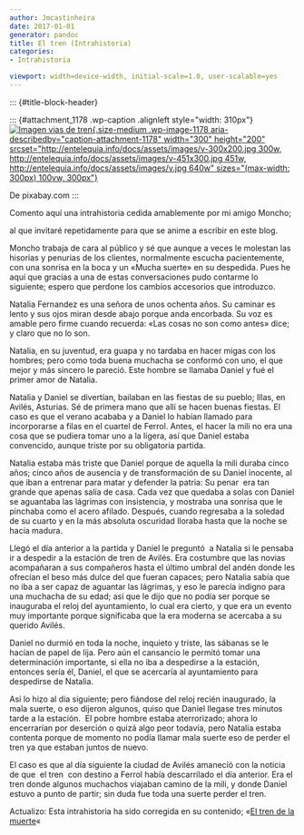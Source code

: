 ```yaml
---
author: Jmcastinheira
date: 2017-01-01
generator: pandoc
title: El tren (Intrahistoria)
categories:
- Intrahistoria

viewport: width=device-width, initial-scale=1.0, user-scalable=yes
---
```


::: {#title-block-header}

::: {#attachment_1178 .wp-caption .alignleft style="width: 310px"}
[![Imagen vias de
tren](http://entelequia.info/docs/assets/images/v-300x200.jpg){.size-medium
.wp-image-1178 aria-describedby="caption-attachment-1178" width="300"
height="200"
srcset="http://entelequia.info/docs/assets/images/v-300x200.jpg 300w, http://entelequia.info/docs/assets/images/v-451x300.jpg 451w, http://entelequia.info/docs/assets/images/v.jpg 640w"
sizes="(max-width: 300px) 100vw, 300px"}](http://entelequia.info/docs/assets/images/v.jpg)

De pixabay.com
:::

Comento aquí una intrahistoria cedida amablemente por mi amigo Moncho;

al que invitaré repetidamente para que se anime a escribir en este blog.

Moncho trabaja de cara al público y sé que aunque a veces le molestan
las hisorias y penurias de los clientes, normalmente escucha
pacientemente, con una sonrisa en la boca y un «Mucha suerte» en su
despedida. Pues he aquí que gracias a una de estas conversaciones pudo
contarme lo siguiente; espero que perdone los cambios accesorios que
introduzco.

Natalia Fernandez es una señora de unos ochenta años. Su caminar es
lento y sus ojos miran desde abajo porque anda encorbada. Su voz es
amable pero firme cuando recuerda: «Las cosas no son como antes» dice; y
claro que no lo son.

Natalia, en su juventud, era guapa y no tardaba en hacer migas con los
hombres; pero como toda buena muchacha se conformó con uno, el que mejor
y más sincero le pareció. Este hombre se llamaba Daniel y fué el primer
amor de Natalia.

Natalia y Daniel se divertían, bailaban en las fiestas de su pueblo;
Illas, en Avilés, Asturias. Sé de primera mano que allí se hacen buenas
fiestas. El caso es que el verano acababa y a Daniel lo habían llamado
para incorporarse a filas en el cuartel de Ferrol. Antes, el hacer la
mili no era una cosa que se pudiera tomar uno a la ligera, así que
Daniel estaba convencido, aunque triste por su obligatoria partida.

Natalia estaba más triste que Daniel porque de aquella la mili duraba
cinco años; cinco años de ausencia y de transformación de su Daniel
inocente, al que iban a entrenar para matar y defender la patria: Su
penar  era tan grande que apenas salía de casa. Cada vez que quedaba a
solas con Daniel se aguantaba las lágrimas con insistencia, y mostraba
una sonrísa que le pinchaba como el acero afilado. Después, cuando
regresaba a la soledad de su cuarto y en la más absoluta oscuridad
lloraba hasta que la noche se hacía madura.

Llegó el día anterior a la partida y Daniel le preguntó  a Natalia si le
pensaba ir a despedir a la estación de tren de Avilés. Era costumbre que
las novias acompañaran a sus compañeros hasta el último umbral del andén
donde les ofrecían el beso más dulce del que fueran capaces; pero
Natalia sabía que no iba a ser capaz de aguantar las lágrimas, y eso le
parecía indigno para una muchacha de su edad; así que le dijo que no
podía ser porque se inauguraba el reloj del ayuntamiento, lo cual era
cierto, y que era un evento muy importante porque significaba que la era
moderna se acercaba a su querido Avilés.

Daniel no durmió en toda la noche, inquieto y triste, las sábanas se le
hacían de papel de lija. Pero aún el cansancio le permitó tomar una
determinación importante, si ella no iba a despedirse a la estación,
entonces sería él, Daniel, el que se acercaría al ayuntamiento para
despedirse de Natalia.

Así lo hizo al día siguiente; pero fiándose del reloj recién inaugurado,
la mala suerte, o eso dijeron algunos, quiso que Daniel llegase tres
minutos tarde a la estación.  El pobre hombre estaba aterrorizado; ahora
lo encerrarían por deserción o quizá algo peor todavía, pero Natalia
estaba contenta porque de momento no podía llamar mala suerte eso de
perder el tren ya que estaban juntos de nuevo.

El caso es que al día siguiente la ciudad de Avilés amanecíó con la
noticia de que  el tren  con destino a Ferrol había descarrilado el día
anterior. Era el tren donde algunos muchachos viajaban camino de la
mili, y donde Daniel estuvo a punto de partir; sin duda fue toda una
suerte perder el tren.

Actualizo: Esta intrahistoria ha sido corregida en su contenido; «[El
tren de la
muerte](http://entelequia.bligoo.com/content/view/315186/El_tren_de_la_muerte_Intrahistoria.html)«
